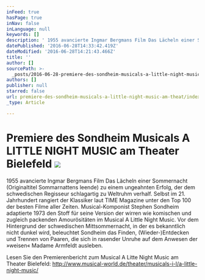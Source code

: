 ```yaml
---
inFeed: true
hasPage: true
inNav: false
inLanguage: null
keywords: []
description: ' 1955 avancierte Ingmar Bergmans Film Das Lächeln einer Sommernacht (Originaltitel Sommarnattens leende) zu einem ungeahnten Erfolg, der dem schwedischen Regisseur schlagartig zu Weltruhm verhalf. Selbst im 21. Jahrhundert rangiert der Klassiker laut TIME Magazine unter den Top 100 der besten Filme aller Zeiten. Musical-Komponist Stephen Sondheim adaptierte 1973 den Stoff für seine Version der wirren wie komischen und zugleich packenden Amourösitäten im Musical A Little Night Music. Vor dem Hintergrund der schwedischen Mittsommernacht, in der es bekanntlich nicht dunkel wird, beleuchtet Sondheim das Finden, (Wieder-)Entdecken und Trennen von Paaren, die sich in rasender Unruhe auf dem Anwesen der »weisen« Madame Armfeldt ausleben.'
datePublished: '2016-06-28T14:33:42.419Z'
dateModified: '2016-06-28T14:21:43.466Z'
title: ''
author: []
sourcePath: >-
  _posts/2016-06-28-premiere-des-sondheim-musicals-a-little-night-music-am-theat.md
authors: []
publisher: null
starred: false
url: premiere-des-sondheim-musicals-a-little-night-music-am-theat/index.html
_type: Article

---
```

# Premiere des Sondheim Musicals A LITTLE NIGHT MUSIC am Theater Bielefeld ![](https://the-grid-user-content.s3-us-west-2.amazonaws.com/38e87ef9-d0cb-414c-b0e0-2eb32383fbdf.jpg)

1955 avancierte Ingmar Bergmans Film Das Lächeln einer Sommernacht (Originaltitel Sommarnattens leende) zu einem ungeahnten Erfolg, der dem schwedischen Regisseur schlagartig zu Weltruhm verhalf. Selbst im 21\. Jahrhundert rangiert der Klassiker laut TIME Magazine unter den Top 100 der besten Filme aller Zeiten. Musical-Komponist Stephen Sondheim adaptierte 1973 den Stoff für seine Version der wirren wie komischen und zugleich packenden Amourösitäten im Musical A Little Night Music. Vor dem Hintergrund der schwedischen Mittsommernacht, in der es bekanntlich nicht dunkel wird, beleuchtet Sondheim das Finden, (Wieder-)Entdecken und Trennen von Paaren, die sich in rasender Unruhe auf dem Anwesen der »weisen« Madame Armfeldt ausleben.

Lesen Sie den Premierenbericht zum Musical A Litte Night Music am Theater Bielefeld: http://www.musical-world.de/theater/musicals-i-l/a-little-night-music/